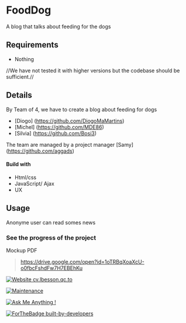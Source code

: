 # FoodDog

A blog that talks about feeding for the dogs

## Requirements
* Nothing

//We have not tested it with higher versions but the codebase should be sufficient.//

## Details

 By Team of 4, we have to create a blog about feeding for dogs

 - [Diogo] (https://github.com/DiogoMaMartins)
 - [Michel] (https://github.com/MDE86)
 - [Silvia] (https://github.com/Bosi3)

 The team are managed by a project manager [Samy] (https://github.com/aggads)

#### Build with

* Html/css
* JavaScript/ Ajax
* UX

## Usage
Anonyme user can read somes news

### See the progress of the project

Mockup PDF

> https://drive.google.com/open?id=1oTRBqXoaXcU-o0fbcFshdFw7H7EBEhKu

[![Website cv.lbesson.qc.to](https://img.shields.io/website-up-down-green-red/http/cv.lbesson.qc.to.svg)](https://aggads.github.io/FoodDog/)


[![Maintenance](https://img.shields.io/badge/Maintained%3F-yes-green.svg)](https://aggads.github.io/FoodDog/)

[![Ask Me Anything !](https://img.shields.io/badge/Ask%20me-anything-1abc9c.svg)](https://aggads.github.io/FoodDog/)




[![ForTheBadge built-by-developers](http://ForTheBadge.com/images/badges/built-by-developers.svg)](https://www.linkedin.com/in/samy-aggad-it/)
